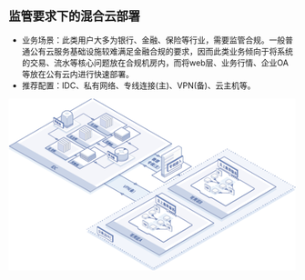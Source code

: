 ## **监管要求下的混合云部署**

- 业务场景：此类用户大多为银行、金融、保险等行业，需要监管合规。一般普通公有云服务基础设施较难满足金融合规的要求，因而此类业务倾向于将系统的交易、流水等核心问题放在合规机房内，而将web层、业务行情、企业OA等放在公有云内进行快速部署。
- 推荐配置：IDC、私有网络、专线连接(主)、VPN(备)、云主机等。

![](../../../../../image/Networking/Direct-Connect-Service/Introduction/Application-Scenarios/Hybrid-Cloud-Deployments-Under-Regulatory-Requirements.png)

